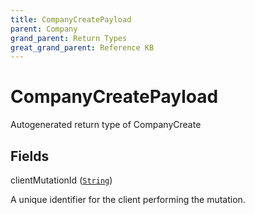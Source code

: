 ```yaml
---
title: CompanyCreatePayload
parent: Company
grand_parent: Return Types
great_grand_parent: Reference KB
---
```


# CompanyCreatePayload

Autogenerated return type of CompanyCreate

## Fields

<div class="field-entry ">
  <span id="client_mutation_id" class="field-name anchored">clientMutationId (<code><a href="/docs/reference_kb/scalar/string">String</a></code>)</span>

  <div class="description-wrapper">
   <p>A unique identifier for the client performing the mutation.</p>

  </div>
</div>

